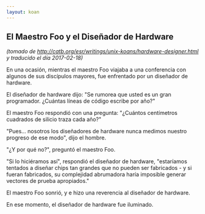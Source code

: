 ```yaml
---
layout: koan
---
```

## El Maestro Foo y el Diseñador de Hardware
_(tomado de <http://catb.org/esr/writings/unix-koans/hardware-designer.html> y traducido el día 2017-02-18)_

En una ocasión, mientras el maestro Foo viajaba a una conferencia con algunos
de sus discípulos mayores, fue enfrentado por un diseñador de hardware.

El diseñador de hardware dijo: "Se rumorea que usted es un gran programador.
¿Cuántas líneas de código escribe por año?"

El maestro Foo respondió con una pregunta: "¿Cuántos centímetros cuadrados de
silicio traza cada año?"

"Pues... nosotros los diseñadores de hardware nunca medimos nuestro progreso de
ese modo", dijo el hombre.

"¿Y por qué no?", preguntó el maestro Foo.

"Si lo hiciéramos así", respondió el diseñador de hardware, "estaríamos tentados
a diseñar chips tan grandes que no pueden ser fabricados - y si fueran
fabricados, su complejidad abrumadora haría imposible generar vectores de prueba
apropiados."

El maestro Foo sonrió, y e hizo una reverencia al diseñador de hardware.

En ese momento, el diseñador de hardware fue iluminado.
